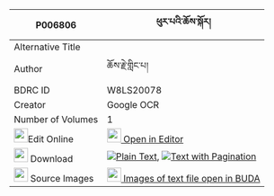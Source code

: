 |P006806|ཕུར་པའི་ཆོས་སྐོར། 
| --- | --- 
|Alternative Title |
|Author| ཆོས་རྗེ་གླིང་པ།
|BDRC ID | W8LS20078
|Creator | Google OCR
|Number of Volumes| 1
|<img width="25" src="https://img.icons8.com/color/25/000000/edit-property.png">Edit Online| [<img width="25" src="https://avatars.githubusercontent.com/u/45091458?s=200&v=4"> Open in Editor](http://editor.openpecha.org/P006806)
|<img width="25" src="https://img.icons8.com/fluent/48/000000/download-2.png"/>  Download | [![](https://img.icons8.com/color/20/000000/txt.png)Plain Text](https://github.com/Openpecha/P006806/releases/download/v1/purpa_i_chokor_plain_P006806.zip), [![](https://img.icons8.com/color/20/000000/txt.png)Text with Pagination](https://github.com/Openpecha/P006806/releases/download/v1/purpa_i_chokor_pages_P006806.zip)
|<img width="25" src="https://img.icons8.com/plasticine/100/000000/pictures-folder.png"/>  Source Images | [<img width="25" src="https://library.bdrc.io/icons/BUDA-small.svg"> Images of text file open in BUDA](https://library.bdrc.io/show/bdr:W8LS20078)